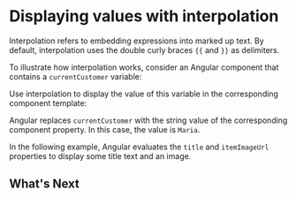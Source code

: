 # Displaying values with interpolation

Interpolation refers to embedding expressions into marked up text. By default, interpolation uses the double curly braces `{{` and `}}` as delimiters.

To illustrate how interpolation works, consider an Angular component that contains a `currentCustomer` variable:

<docs-code path="adev/content/examples/interpolation/src/app/app.component.ts" visibleLines="13"/>

Use interpolation to display the value of this variable in the corresponding component template:

<docs-code path="adev/content/examples/interpolation/src/app/app.component.html" visibleRegion="interpolation-example1"/>

Angular replaces `currentCustomer` with the string value of the corresponding component property. In this case, the value is `Maria`.

In the following example, Angular evaluates the `title` and `itemImageUrl` properties to display some title text and an image.

<docs-code path="adev/content/examples/interpolation/src/app/app.component.html" visibleRegion="component-property"/>

## What's Next

<docs-pill-row>
  <docs-pill href="guide/templates/property-binding" title="Property binding"/>
  <docs-pill href="guide/templates/event-binding" title="Event binding"/>
</docs-pill-row>
